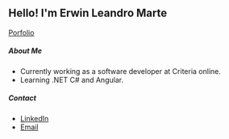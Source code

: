 ## Hello! I'm Erwin Leandro Marte

[Porfolio](https://erwin-marte.netlify.app/)

##### About Me
-  Currently working as a software developer at Criteria online.
-  Learning .NET C# and Angular.
  
##### Contact
- [LinkedIn](https://www.linkedin.com/in/erwinmarte/)
- [Email](mailto:erwin.mdq@gmail.com)
